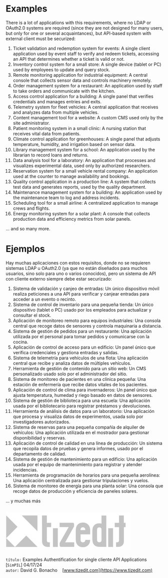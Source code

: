 
# Examples

There is a lot of applications with this requirements, where no LDAP or OAuth2.0 systems are required (since they are not designed for many users, but only for one or several acquaintances), but API-based system with external client must be securized:

1. Ticket validation and redemption system for events: A single client application used by event staff to verify and redeem tickets, accessing an API that determines whether a ticket is valid or not.
2. Inventory control system for a small store: A single device (tablet or PC) used by employees to update and query stock.
3. Remote monitoring application for industrial equipment: A central console that collects sensor data and controls machinery remotely.
4. Order management system for a restaurant: An application used by staff to take orders and communicate with the kitchen.
5. Access control application for a building: A single panel that verifies credentials and manages entries and exits.
6. Telemetry system for fleet vehicles: A central application that receives and analyzes data from multiple vehicles.
7. Content management tool for a website: A custom CMS used only by the site administrator.
8. Patient monitoring system in a small clinic: A nursing station that receives vital data from patients.
9. Climate control application for greenhouses: A single panel that adjusts temperature, humidity, and irrigation based on sensor data.
10. Library management system for a school: An application used by the librarian to record loans and returns.
11. Data analysis tool for a laboratory: An application that processes and visualizes experimental data, used only by authorized researchers.
12. Reservation system for a small vehicle rental company: An application used at the counter to manage availability and bookings.
13. Quality control application in a production line: A system that collects test data and generates reports, used by the quality department.
14. Maintenance management system for a building: An application used by the maintenance team to log and address incidents.
15. Scheduling tool for a small airline: A centralized application to manage crews and flights.
16. Energy monitoring system for a solar plant: A console that collects production data and efficiency metrics from solar panels.

... and so many more. 

# Ejemplos

Hay muchas aplicaciones con estos requisitos, donde no se requieren sistemas LDAP u OAuth2.0 (ya que no están diseñados para muchos usuarios, sino solo para uno o varios conocidos), pero un sistema de API con cliente externo siempre debe estar securizado:

1. Sistema de validación y canjeo de entradas: Un único dispositivo móvil realiza peticiones a una API para verificar y canjear entradas para acceder a un evento o recinto.
2. Sistema de control de inventario para una pequeña tienda: Un único dispositivo (tablet o PC) usado por los empleados para actualizar y consultar el stock.
3. Aplicación de monitoreo remoto para equipos industriales: Una consola central que recoge datos de sensores y controla maquinaria a distancia.
4. Sistema de gestión de pedidos para un restaurante: Una aplicación utilizada por el personal para tomar pedidos y comunicarse con la cocina.
5. Aplicación de control de acceso para un edificio: Un panel único que verifica credenciales y gestiona entradas y salidas.
6. Sistema de telemetría para vehículos de una flota: Una aplicación central que recibe y analiza datos de múltiples vehículos.
7. Herramienta de gestión de contenido para un sitio web: Un CMS personalizado usado solo por el administrador del sitio.
8. Sistema de monitoreo de pacientes en una clínica pequeña: Una estación de enfermería que recibe datos vitales de los pacientes.
9. Aplicación de control de clima para invernaderos: Un panel único que ajusta temperatura, humedad y riego basado en datos de sensores.
10. Sistema de gestión de biblioteca para una escuela: Una aplicación usada por el bibliotecario para registrar préstamos y devoluciones.
11. Herramienta de análisis de datos para un laboratorio: Una aplicación que procesa y visualiza datos de experimentos, usada solo por investigadores autorizados.
12. Sistema de reservas para una pequeña compañía de alquiler de vehículos: Una aplicación utilizada en el mostrador para gestionar disponibilidad y reservas.
13. Aplicación de control de calidad en una línea de producción: Un sistema que recopila datos de pruebas y genera informes, usado por el departamento de calidad.
14. Sistema de gestión de mantenimiento para un edificio: Una aplicación usada por el equipo de mantenimiento para registrar y atender incidencias.
15. Herramienta de programación de horarios para una pequeña aerolínea: Una aplicación centralizada para gestionar tripulaciones y vuelos.
16. Sistema de monitoreo de energía para una planta solar: Una consola que recoge datos de producción y eficiencia de paneles solares.

... y muchas más

![](img/logo.svg)
---
`título:` Examples Authentification for single cliente API Applications [`SimPIL`] 04/17/24\
`autor:` David G. Bonacho &nbsp;&nbsp;  [www.tizedit.com](https://www.tizedit.com)

